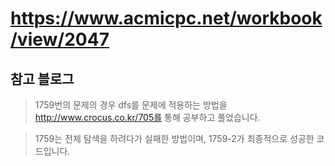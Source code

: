 # https://www.acmicpc.net/workbook/view/2047

## 참고 블로그

> 1759번의 문제의 경우 dfs를 문제에 적용하는 방법을 http://www.crocus.co.kr/705를 통해 공부하고 풀었습니다.

> 1759는 전체 탐색을 하려다가 실패한 방법이며, 1759-2가 최종적으로 성공한 코드입니다.
